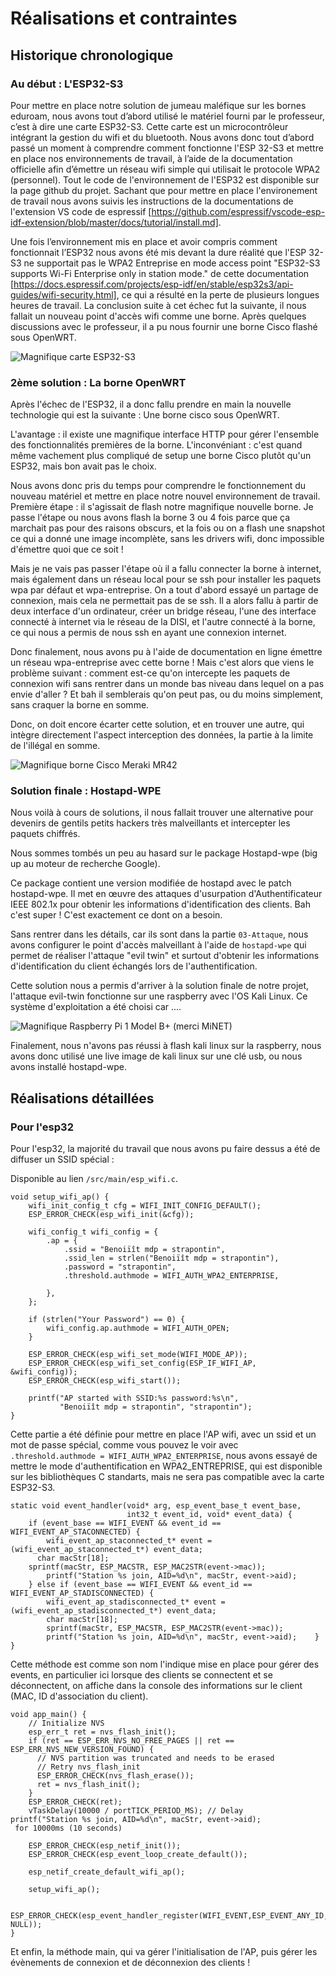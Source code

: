 # Réalisations et contraintes

## Historique chronologique

### Au début : L'ESP32-S3

Pour mettre en place notre solution de jumeau maléfique sur les bornes eduroam, nous avons tout d’abord utilisé le matériel fourni par le professeur, c’est à dire une carte ESP32-S3. Cette carte est un microcontrôleur intégrant la gestion du wifi et du bluetooth. Nous avons donc tout d’abord passé un moment à comprendre comment fonctionne l'ESP 32-S3 et mettre en place nos environnements de travail, à l’aide de la documentation officielle afin d’émettre un réseau wifi simple qui utilisait le protocole WPA2 (personnel). Tout le code de l'environnement de l'ESP32 est disponible sur la page github du projet. Sachant que pour mettre en place l'environement de travail nous avons suivis les instructions de la documentations de l'extension VS code de espressif [https://github.com/espressif/vscode-esp-idf-extension/blob/master/docs/tutorial/install.md].

Une fois l’environnement mis en place et avoir compris comment fonctionnait l’ESP32 nous avons été mis devant la dure réalité que l'ESP 32-S3 ne supportait pas le WPA2 Entreprise en mode access point "ESP32-S3 supports Wi-Fi Enterprise only in station mode." de cette documentation [https://docs.espressif.com/projects/esp-idf/en/stable/esp32s3/api-guides/wifi-security.html], ce qui a résulté en la perte de plusieurs longues heures de travail. La conclusion suite à cet échec fut la suivante, il nous fallait un nouveau point d'accès wifi comme une borne. Après quelques discussions avec le professeur, il a pu nous fournir une borne Cisco flashé sous OpenWRT.
    
![Magnifique carte ESP32-S3](files/esp32-S3.jpg)

### 2ème solution : La borne OpenWRT

Après l'échec de l'ESP32, il a donc fallu prendre en main la nouvelle technologie qui est la suivante : Une borne cisco sous OpenWRT.

L'avantage : il existe une magnifique interface HTTP pour gérer l'ensemble des fonctionnalités premières de la borne.
L'inconvéniant : c'est quand même vachement plus compliqué de setup une borne Cisco plutôt qu'un ESP32, mais bon avait pas le choix.

Nous avons donc pris du temps pour comprendre le fonctionnement du nouveau matériel et mettre en place notre nouvel environnement de travail. Première étape : il s'agissait de flash notre magnifique nouvelle borne. Je passe l'étape ou nous avons flash la borne 3 ou 4 fois parce que ça marchait pas pour des raisons obscurs, et la fois ou on a flash une snapshot ce qui a donné une image incomplète, sans les drivers wifi, donc impossible d'émettre quoi que ce soit !

Mais je ne vais pas passer l'étape où il a fallu connecter la borne à internet, mais également dans un réseau local pour se ssh pour installer les paquets wpa par défaut et wpa-entreprise. On a tout d'abord essayé un partage de connexion, mais cela ne permettait pas de se ssh. Il a alors fallu à partir de deux interface d'un ordinateur, créer un bridge réseau, l'une des interface connecté à internet via le réseau de la DISI, et l'autre connecté à la borne, ce qui nous a permis de nous ssh en ayant une connexion internet.

Donc finalement, nous avons pu à l'aide de documentation en ligne émettre un réseau wpa-entreprise avec cette borne ! Mais c'est alors que viens le problème suivant : comment est-ce qu'on intercepte les paquets de connexion wifi sans rentrer dans un monde bas niveau dans lequel on a pas envie d'aller ? Et bah il semblerais qu'on peut pas, ou du moins simplement, sans craquer la borne en somme.

Donc, on doit encore écarter cette solution, et en trouver une autre, qui intègre directement l'aspect interception des données, la partie à la limite de l'illégal en somme.

![Magnifique borne Cisco Meraki MR42](files/meraki-mr42.jpg)


### Solution finale : Hostapd-WPE

Nous voilà à cours de solutions, il nous fallait trouver une alternative pour devenirs de gentils petits hackers très malveillants et intercepter les paquets chiffrés. 

Nous sommes tombés un peu au hasard sur le package Hostapd-wpe (big up au moteur de recherche Google).

Ce package contient une version modifiée de hostapd avec le patch hostapd-wpe. Il met en œuvre des attaques d'usurpation d'Authentificateur IEEE 802.1x pour obtenir les informations d'identification des clients. Bah c'est super ! C'est exactement ce dont on a besoin.

Sans rentrer dans les détails, car ils sont dans la partie `03-Attaque`, nous avons configurer le point d'accès malveillant à l'aide de `hostapd-wpe` qui permet de réaliser l'attaque "evil twin" et surtout d'obtenir les informations d'identification du client échangés lors de l'authentification.

Cette solution nous a permis d'arriver à la solution finale de notre projet, l'attaque evil-twin fonctionne sur une raspberry avec l'OS Kali Linux. Ce système d'exploitation a été choisi car .... 

![Magnifique Raspberry Pi 1 Model B+ (merci MiNET)](files/raspberry-pi-1.jpg)

Finalement, nous n'avons pas réussi à flash kali linux sur la raspberry, nous avons donc utilisé une live image de kali linux sur une clé usb, ou nous avons installé hostapd-wpe.


## Réalisations détaillées

### Pour l'esp32

Pour l'esp32, la majorité du travail que nous avons pu faire dessus a été de diffuser un SSID spécial : 

Disponible au lien `/src/main/esp_wifi.c`.

```
void setup_wifi_ap() {
    wifi_init_config_t cfg = WIFI_INIT_CONFIG_DEFAULT();
    ESP_ERROR_CHECK(esp_wifi_init(&cfg));

    wifi_config_t wifi_config = {
        .ap = {
            .ssid = "Benoiïît mdp = strapontin",
            .ssid_len = strlen("Benoiïît mdp = strapontin"),
            .password = "strapontin",
            .threshold.authmode = WIFI_AUTH_WPA2_ENTERPRISE,

        },
    };

    if (strlen("Your Password") == 0) {
        wifi_config.ap.authmode = WIFI_AUTH_OPEN;
    }

    ESP_ERROR_CHECK(esp_wifi_set_mode(WIFI_MODE_AP));
    ESP_ERROR_CHECK(esp_wifi_set_config(ESP_IF_WIFI_AP, &wifi_config));
    ESP_ERROR_CHECK(esp_wifi_start());

    printf("AP started with SSID:%s password:%s\n",
           "Benoiïît mdp = strapontin", "strapontin");
}
```

Cette partie a été définie pour mettre en place l'AP wifi, avec un ssid et un mot de passe spécial, comme vous pouvez le voir avec `.threshold.authmode = WIFI_AUTH_WPA2_ENTERPRISE`, nous avons essayé de mettre le mode d'authentification en WPA2_ENTREPRISE, qui est disponible sur les bibliothèques C standarts, mais ne sera pas compatible avec la carte ESP32-S3.

```
static void event_handler(void* arg, esp_event_base_t event_base,
                          int32_t event_id, void* event_data) {
    if (event_base == WIFI_EVENT && event_id == WIFI_EVENT_AP_STACONNECTED) {
        wifi_event_ap_staconnected_t* event = (wifi_event_ap_staconnected_t*) event_data;
      char macStr[18];
    sprintf(macStr, ESP_MACSTR, ESP_MAC2STR(event->mac));
        printf("Station %s join, AID=%d\n", macStr, event->aid);    
    } else if (event_base == WIFI_EVENT && event_id == WIFI_EVENT_AP_STADISCONNECTED) {
        wifi_event_ap_stadisconnected_t* event = (wifi_event_ap_stadisconnected_t*) event_data;
        char macStr[18];
        sprintf(macStr, ESP_MACSTR, ESP_MAC2STR(event->mac));
        printf("Station %s join, AID=%d\n", macStr, event->aid);    }
}
```

Cette méthode est comme son nom l'indique mise en place pour gérer des events, en particulier ici lorsque des clients se connectent et se déconnectent, on affiche dans la console des informations sur le client (MAC, ID d'association du client).

```
void app_main() {
    // Initialize NVS
    esp_err_t ret = nvs_flash_init();
    if (ret == ESP_ERR_NVS_NO_FREE_PAGES || ret == ESP_ERR_NVS_NEW_VERSION_FOUND) {
      // NVS partition was truncated and needs to be erased
      // Retry nvs_flash_init
      ESP_ERROR_CHECK(nvs_flash_erase());
      ret = nvs_flash_init();
    }
    ESP_ERROR_CHECK(ret);
    vTaskDelay(10000 / portTICK_PERIOD_MS); // Delay        printf("Station %s join, AID=%d\n", macStr, event->aid);    
 for 10000ms (10 seconds)

    ESP_ERROR_CHECK(esp_netif_init());
    ESP_ERROR_CHECK(esp_event_loop_create_default());

    esp_netif_create_default_wifi_ap();

    setup_wifi_ap();

    ESP_ERROR_CHECK(esp_event_handler_register(WIFI_EVENT,ESP_EVENT_ANY_ID,&event_handler, NULL));
}
```

Et enfin, la méthode main, qui va gérer l'initialisation de l'AP, puis gérer les évènements de connexion et de déconnexion des clients !





